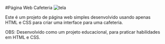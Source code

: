 #Página Web Cafeteria
![tela](https://github.com/Mateusveloso26/Landing-Page-Cafeteria/assets/135018940/ef003f01-cf45-4ef2-af98-97c2da079eb4)

Este é um projeto de página web simples desenvolvido usando apenas HTML e CSS para criar uma interface  para uma cafeteria.  

OBS: Desenvolvido como um projeto educacional, para praticar habilidades em HTML e CSS.



